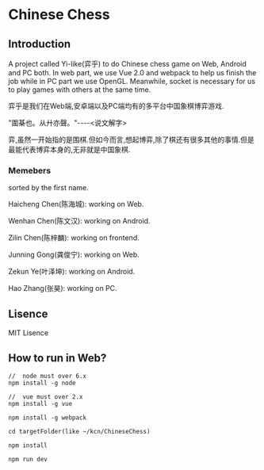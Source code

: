 # Chinese Chess
## Introduction
A project called Yi-like(弈乎) to do Chinese chess game on Web, Android and PC both. In web part, we use Vue 2.0 and webpack to help us finish the job while in PC part we use OpenGL. Meanwhile, socket is necessary for us to play games with others at the same time.

弈乎是我们在Web端,安卓端以及PC端均有的多平台中国象棋博弈游戏.

"圍棊也。从廾亦聲。"----<说文解字>

弈,虽然一开始指的是围棋.但如今而言,想起博弈,除了棋还有很多其他的事情.但是最能代表博弈本身的,无非就是中国象棋.

### Memebers
sorted by the first name.

Haicheng Chen(陈海城): working on Web.

Wenhan Chen(陈文汉): working on Android.

Zilin Chen(陈梓麟): working on frontend.

Junning Gong(龚俊宁): working on Web.

Zekun Ye(叶泽坤): working on Android.

Hao Zhang(张昊): working on PC.

## Lisence
MIT Lisence

## How to run in Web?
```
//  node must over 6.x
npm install -g node

//  vue must over 2.x
npm install -g vue

npm install -g webpack

cd targetFolder(like ~/kcn/ChineseChess)

npm install

npm run dev
```

